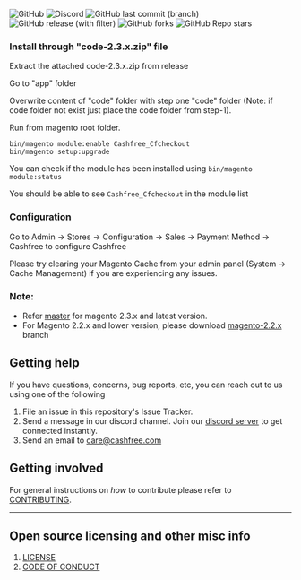 
![GitHub](https://img.shields.io/github/license/cashfree/cashfree-magento) ![Discord](https://img.shields.io/discord/931125665669972018?label=discord) ![GitHub last commit (branch)](https://img.shields.io/github/last-commit/cashfree/cashfree-magento/master) ![GitHub release (with filter)](https://img.shields.io/github/v/release/cashfree/cashfree-magento?label=latest) ![GitHub forks](https://img.shields.io/github/forks/cashfree/cashfree-magento)  ![GitHub Repo stars](https://img.shields.io/github/stars/cashfree/cashfree-magento)



### Install through "code-2.3.x.zip" file

Extract the attached code-2.3.x.zip from release

Go to "app" folder

Overwrite content of "code" folder with step one "code" folder (Note: if code folder not exist just place the code folder from step-1).

Run from magento root folder.

```
bin/magento module:enable Cashfree_Cfcheckout
bin/magento setup:upgrade
```

You can check if the module has been installed using `bin/magento module:status`

You should be able to see `Cashfree_Cfcheckout` in the module list

### Configuration

Go to Admin -> Stores -> Configuration -> Sales -> Payment Method -> Cashfree to configure Cashfree

Please try clearing your Magento Cache from your admin panel (System -> Cache Management) if you are experiencing any issues.

### Note:
- Refer [master](https://github.com/cashfree/cashfree-magento) for magento 2.3.x and latest version.
- For Magento 2.2.x and lower version, please download [magento-2.2.x](https://github.com/cashfree/cashfree-magento/tree/magento-2.2.x) branch


## Getting help

If you have questions, concerns, bug reports, etc, you can reach out to us using one of the following

1. File an issue in this repository's Issue Tracker.
2. Send a message in our discord channel. Join our [discord server](https://discord.gg/znT6X45qDS) to get connected instantly.
3. Send an email to care@cashfree.com

## Getting involved

For general instructions on _how_ to contribute please refer to [CONTRIBUTING](CONTRIBUTING.md).


----

## Open source licensing and other misc info
1. [LICENSE](https://github.com/cashfree/cashfree-magento/blob/master/LICENSE.md)
2. [CODE OF CONDUCT](https://github.com/cashfree/cashfree-magento/blob/master/CODE_OF_CONDUCT.md)
